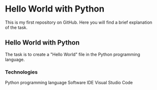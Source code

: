 # Hello World with Python

This is my first repository on GitHub. Here you will find a brief explanation of the task.

## Hello World with Python

The task is to create a "Hello World" file in the Python programming language.

### Technologies
Python programming language
Software IDE Visual Studio Code

